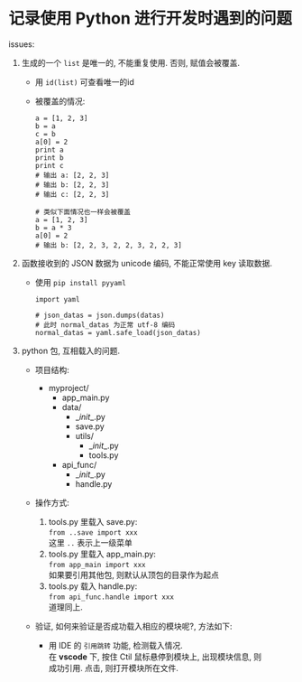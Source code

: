 记录使用 Python 进行开发时遇到的问题
=  

issues:  

1. 生成的一个 `list` 是唯一的, 不能重复使用. 否则, 赋值会被覆盖.  
   * 用 `id(list)` 可查看唯一的id  
   * 被覆盖的情况:  
   
         a = [1, 2, 3]
         b = a
         c = b
         a[0] = 2
         print a
         print b
         print c
         # 输出 a: [2, 2, 3]
         # 输出 b: [2, 2, 3]
         # 输出 c: [2, 2, 3]

         # 类似下面情况也一样会被覆盖
         a = [1, 2, 3]
         b = a * 3
         a[0] = 2
         # 输出 b: [2, 2, 3, 2, 2, 3, 2, 2, 3]

2. 函数接收到的 JSON 数据为 unicode 编码, 不能正常使用 key 读取数据.  
   * 使用 `pip install pyyaml`  
     
         import yaml  

         # json_datas = json.dumps(datas) 
         # 此时 normal_datas 为正常 utf-8 编码
         normal_datas = yaml.safe_load(json_datas)  

3. python 包, 互相载入的问题.  
   * 项目结构:
     * myproject/  
       * app_main.py  
       * data/ 
         * \__init__.py 
         * save.py
         * utils/  
           * \__init__.py
           * tools.py  
       * api_func/  
         * \__init__.py 
         * handle.py  

   * 操作方式:  
     1. tools.py 里载入 save.py:  
        `from ..save import xxx`  
        这里 `..` 表示上一级菜单
     2. tools.py 里载入 app_main.py:  
        `from app_main import xxx`  
        如果要引用其他包, 则默认从顶包的目录作为起点    
     3. tools.py 载入 handle.py:  
        `from api_func.handle import xxx`  
        道理同上.  
   * 验证, 如何来验证是否成功载入相应的模块呢?, 方法如下:  
     * 用 IDE 的 `引用跳转` 功能, 检测载入情况.  
       在 **vscode** 下, 按住 Ctil 鼠标悬停到模块上, 出现模块信息, 则  
       成功引用. 点击, 则打开模块所在文件.  

